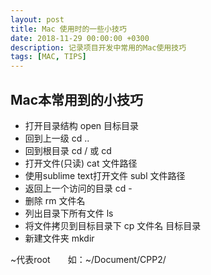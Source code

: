 ```yaml
---
layout: post
title: Mac 使用时的一些小技巧
date: 2018-11-29 00:00:00 +0300
description: 记录项目开发中常用的Mac使用技巧
tags: [MAC, TIPS]
---
```

## Mac本常用到的小技巧

* 打开目录结构                open 目标目录
* 回到上一级                  cd ..
* 回到根目录                  cd /    或  cd
* 打开文件(只读)              cat 文件路径
* 使用sublime text打开文件    subl 文件路径
* 返回上一个访问的目录            cd -
* 删除 rm 文件名
* 列出目录下所有文件              ls　　　　　　　　
* 将文件拷贝到目标目录下           cp 文件名 目标目录　　
* 新建文件夹                     mkdir　　


~代表root　　如：~/Document/CPP2/　　　　
